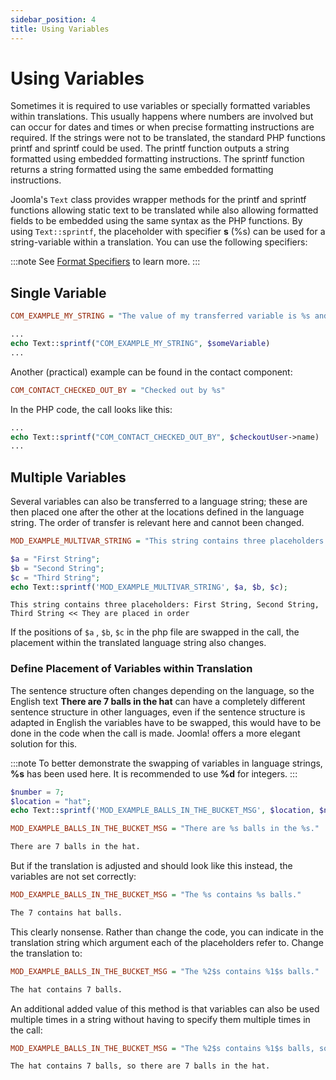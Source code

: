 ```yaml
---
sidebar_position: 4
title: Using Variables
---
```


Using Variables
===============

Sometimes it is required to use variables or specially formatted variables within translations. This usually happens
where numbers are involved but can occur for dates and times or when precise formatting instructions are required.
If the strings were not to be translated, the standard PHP functions printf and sprintf could be used. The printf
function outputs a string formatted using embedded formatting instructions. The sprintf function returns a string
formatted using the same embedded formatting instructions.

Joomla's `Text` class provides wrapper methods for the printf and sprintf functions allowing static text to be
translated while also allowing formatted fields to be embedded using the same syntax as the PHP functions.
By using `Text::sprintf`, the placeholder with specifier **s** (%s) can be used for a string-variable within a translation.
You can use the following specifiers:

:::note
See [Format Specifiers](./format-specifiers.md) to learn more.
:::

## Single Variable

```ini title="Language Strings containing Placeholder for variable"
COM_EXAMPLE_MY_STRING = "The value of my transferred variable is %s and is included like this."
```

```php title="Calling the translation and transferring a variable"
...
echo Text::sprintf("COM_EXAMPLE_MY_STRING", $someVariable)
...
```

Another (practical) example can be found in the contact component:

```ini title="COM_CONTACT Language File"
COM_CONTACT_CHECKED_OUT_BY = "Checked out by %s"
```

In the PHP code, the call looks like this:

```php title="Calling the translation and transferring the user's name"
...
echo Text::sprintf("COM_CONTACT_CHECKED_OUT_BY", $checkoutUser->name)
...
```

## Multiple Variables

Several variables can also be transferred to a language string; these are then placed one after the other at the
locations defined in the language string. The order of transfer is relevant here and cannot been changed.

```ini title="MOD_EXAMPLE Language File"
MOD_EXAMPLE_MULTIVAR_STRING = "This string contains three placeholders: %s, %s, %s << They are placed in order"
```

```php title="mod_example Template File"
$a = "First String";
$b = "Second String";
$c = "Third String";
echo Text::sprintf('MOD_EXAMPLE_MULTIVAR_STRING', $a, $b, $c);
```

```TXT title="Translated String"
This string contains three placeholders: First String, Second String, Third String << They are placed in order 
```

If the positions of `$a` , `$b`, `$c` in the php file are swapped in the call, the placement within the translated
language string also changes.

### Define Placement of Variables within Translation

The sentence structure often changes depending on the language, so the English text **There are 7 balls in the hat**
can have a completely different sentence structure in other languages, even if the sentence structure is adapted in
English the variables have to be swapped, this would have to be done in the code when the call is made.
Joomla! offers a more elegant solution for this.

:::note
To better demonstrate the swapping of variables in language strings, **%s** has been used here. It is recommended to
use **%d** for integers.
:::

```php title="mod_example template file"
$number = 7;
$location = "hat";
echo Text::sprintf('MOD_EXAMPLE_BALLS_IN_THE_BUCKET_MSG', $location, $number);
```

```ini title="Translation using variables"
MOD_EXAMPLE_BALLS_IN_THE_BUCKET_MSG = "There are %s balls in the %s."
```

```txt title="Translated String"
There are 7 balls in the hat.
```

But if the translation is adjusted and should look like this instead, the variables are not set correctly:

```ini title="New Translation string results in wrong placement of variables"
MOD_EXAMPLE_BALLS_IN_THE_BUCKET_MSG = "The %s contains %s balls."
```

```txt title="Translated String with wrong placed variables"
The 7 contains hat balls.
```

This clearly nonsense. Rather than change the code, you can indicate in the translation string which argument each of
the placeholders refer to. Change the translation to:

```ini title="New Translation String using placement Indicators"
MOD_EXAMPLE_BALLS_IN_THE_BUCKET_MSG = "The %2$s contains %1$s balls."
```

```txt title="Translated String with correct placed variables"
The hat contains 7 balls.
```

An additional added value of this method is that variables can also be used multiple times in a string without having
to specify them multiple times in the call:

```ini title="New Translation String using placement Indicators multiple times"
MOD_EXAMPLE_BALLS_IN_THE_BUCKET_MSG = "The %2$s contains %1$s balls, so there are %1$s balls in the %2$s."
```

```txt title="Translated String using variables multiple times"
The hat contains 7 balls, so there are 7 balls in the hat.
```
